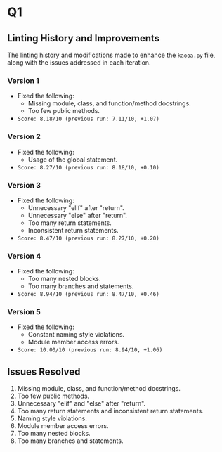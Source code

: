 # Q1
## Linting History and Improvements

The linting history and modifications made to enhance the `kaooa.py` file, along with the issues addressed in each iteration.

### Version 1
- Fixed the following:
	- Missing module, class, and function/method docstrings.
	- Too few public methods.
- `Score: 8.18/10 (previous run: 7.11/10, +1.07)`

### Version 2
- Fixed the following:
	- Usage of the global statement.
- `Score: 8.27/10 (previous run: 8.18/10, +0.10)`

### Version 3
- Fixed the following:
	- Unnecessary "elif" after "return".
	-  Unnecessary "else" after "return".
	- Too many return statements.
	- Inconsistent return statements.
- `Score: 8.47/10 (previous run: 8.27/10, +0.20)`

### Version 4
- Fixed the following:
	- Too many nested blocks.
	- Too many branches and statements.
- `Score: 8.94/10 (previous run: 8.47/10, +0.46)`

### Version 5
- Fixed the following:
	- Constant naming style violations.
	- Module member access errors.
- `Score: 10.00/10 (previous run: 8.94/10, +1.06)`

## Issues Resolved
1. Missing module, class, and function/method docstrings.
2. Too few public methods.
3. Unnecessary "elif" and "else" after "return".
4. Too many return statements and inconsistent return statements.
5. Naming style violations.
6. Module member access errors.
7. Too many nested blocks.
8. Too many branches and statements.

